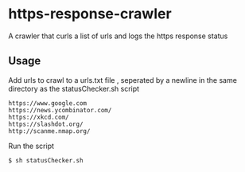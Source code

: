 # https-response-crawler
A crawler that curls a list of urls and logs the https response status


## Usage

Add urls to crawl to a urls.txt file , seperated by a newline in the same directory as the statusChecker.sh script 
```
https://www.google.com
https://news.ycombinator.com/
https://xkcd.com/
https://slashdot.org/
http://scanme.nmap.org/
```

Run the script
```
$ sh statusChecker.sh
```
